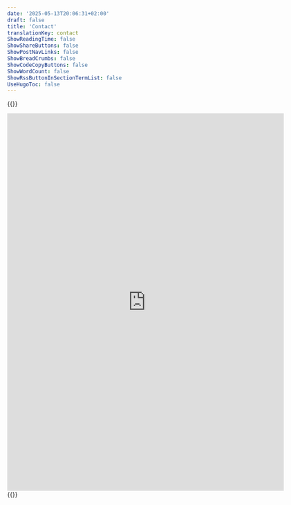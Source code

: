 ```yaml
---
date: '2025-05-13T20:06:31+02:00'
draft: false
title: 'Contact'
translationKey: contact
ShowReadingTime: false
ShowShareButtons: false
ShowPostNavLinks: false
ShowBreadCrumbs: false
ShowCodeCopyButtons: false
ShowWordCount: false
ShowRssButtonInSectionTermList: false
UseHugoToc: false
---
```

{{<rawhtml>}}
<iframe src="https://docs.google.com/forms/d/e/1FAIpQLSd3qVp080lQpBNxKzW7VvCnQT8G48s30DVNUjRHOFndcUoqPA/viewform?embedded=true" width="640" height="874" frameborder="0" marginheight="0" marginwidth="0" scrolling="no">Loading…</iframe>
{{</rawhtml>}}
